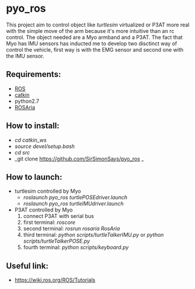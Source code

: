 # pyo_ros

This project aim to control object like _turtlesim_ virtualized or P3AT more real with the simple move of the arm because it's more intuitive than an rc control. The object needed are a Myo armband and a P3AT.
The fact that Myo has IMU sensors has inducted me to develop two disctinct way of control the vehicle, first way is with the EMG sensor and second one with the IMU sensor.

## Requirements:
  * [ROS](https://wiki.ros.org/lunar/Installation/Ubuntu)
  * [catkin](https://wiki.ros.org/catkin)
  * python2.7
  * [ROSAria](https://wiki.ros.org/ROSARIA/Tutorials/How%20to%20use%20ROSARIA)
  
## How to install:
  * _cd catkin_ws_
  * _source devel/setup.bash_
  * _cd src_
  * _git clone https://github.com/SirSimonSays/pyo_ros _

## How to launch:
  * turtlesim controlled by Myo
    * _roslaunch pyo_ros turtlePOSEdriver.launch_
    * _roslaunch pyo_ros turtleIMUdriver.launch_
  * P3AT controlled by Myo
    1. connect P3AT with serial bus
    1. first terminal: _roscore_
    1. second terminal: _rosrun rosaria RosAria_
    1. third terminal: _python scripts/turtleTalkerIMU.py_ or _python scripts/turtleTalkerPOSE.py_
    1. fourth terminal: _python scripts/keyboard.py_
  
## Useful link:
  * https://wiki.ros.org/ROS/Tutorials
